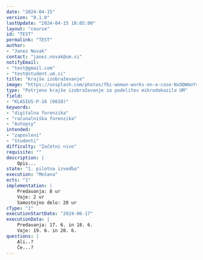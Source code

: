 ```yaml
---
date: "2024-04-15" 
version: "0.1.0"
lastUpdate: "2024-04-15 10:05:00"
layout: "course"
id: "TEST"
permalink: "TEST"
author:
- "Janez Novak"
contact: "janez.novak@um.si"
notifyEmail: 
- "test@gmail.com"
- "test@student.um.si"
title: "Krajše izobraževanje"
image: "https://unsplash.com/photos/fbi-woman-works-on-a-case-NxOQWmoYr9k"
type: "Potrjeno krajše izobraževanje za podelitev mikrodokazila UM"
field:
- "KLASIUS-P-16 (0610)"
keywords:
- "digitalna forenzika"
- "računalniška forenzika"
- "Autopsy"
intended:
- "zaposleni"
- "študenti"
difficulty: "Začetni nivo"
requisite: ""
description: |
    Opis...
state: "1. pilotna izvedba"
execution: "Mešana"
ects: "1"
implementation: |
    Predavanja: 8 ur
    Vaje: 2 ur
    Samostojno delo: 20 ur
cType: "1"
executionStartDate: "2024-06-17"
executionData: |
    Predavanja: 17. 6. in 18. 6. 
    Vaje: 19. 6. in 20. 6.
questions: |
    Ali..?
    Če...?
---
```

